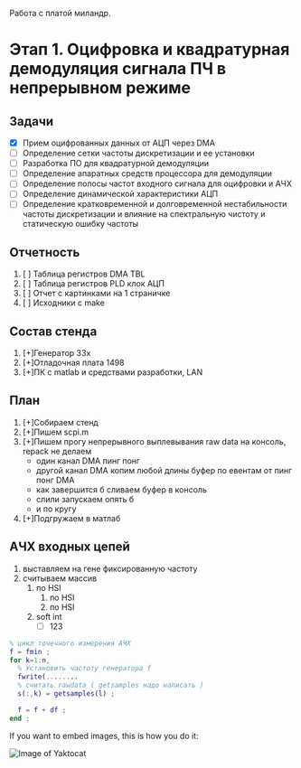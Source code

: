 
Работа с платой миландр.

# Этап 1. Оцифровка и квадратурная демодуляция сигнала ПЧ в непрерывном режиме

## Задачи
- [x] Прием оцифрованных данных от АЦП через DMA
- [ ] Определение сетки частоты дискретизации и ее установки
- [ ] Разработка ПО для квадратурной демодуляции
- [ ] Определение апаратных средств процессора для демодуляции
- [ ] Определение полосы частот входного сигнала для оцифровки и АЧХ
- [ ] Определение динамической характеристики АЦП
- [ ] Определение кратковременной и долговременной нестабильности частоты дискретизации
   и влияние на спектральную чистоту и статическую ошибку частоты

## Отчетность
1. [ ] Таблица регистров DMA TBL
1. [ ] Таблица регистров PLD клок АЦП
1. [ ] Отчет с картинками на 1 страничке
1. [ ] Исходники с make

## Состав стенда
1. [+]Генератор 33x
2. [+]Отладочная плата 1498
3. [+]ПК с matlab и средствами разработки, LAN

## План
1. [+]Собираем стенд
2. [+]Пишем scpi.m
3. [+]Пишем прогу непрерывного выплевывания raw data на консоль, repack не делаем
   - один канал DMA пинг понг
   - другой канал DMA копим любой длины буфер по евентам от пинг понг DMA
   - как завершится б сливаем буфер в консоль
   - слили запускаем опять б
   - и по кругу
4. [+]Подгружаем в матлаб

## АЧХ входных цепей
 1. выставляем на гене фиксированную частоту
 1. считываем массив
    1. по HSI
       1. по HSI
       1. по HSI
    1. soft int
       - [ ] 123

```matlab
% цикл точечного измерения АЧХ
f = fmin ;
for k=1:n,
  % Установить частоту генератора f
  fwrite(........
  % считать rawdata ( getsamples надо написать )
  s(:,k) = getsamples(l) ;

  f = f + df ;
end ;
```
  
If you want to embed images, this is how you do it:

![Image of Yaktocat](https://octodex.github.com/images/yaktocat.png)
  
